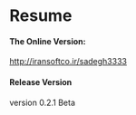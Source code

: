 # Resume

#### The Online Version: <br>
http://iransoftco.ir/sadegh3333

#### Release Version
version 0.2.1 Beta